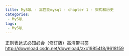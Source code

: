```yaml
---
title: MySQL - 高性能mysql - chapter 1 - 架构和历史
categories: 
 - MySQL
tags: 
 - MySQL
---
```


正则表达式必知必会（修订版）高清带书签
http://download.csdn.net/download/zxc1985418/9618159

<!--more-->

